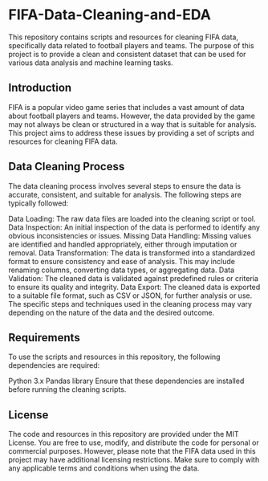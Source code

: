 # FIFA-Data-Cleaning-and-EDA

This repository contains scripts and resources for cleaning FIFA data, specifically data related to football players and teams. The purpose of this project is to provide a clean and consistent dataset that can be used for various data analysis and machine learning tasks.

## Introduction
FIFA is a popular video game series that includes a vast amount of data about football players and teams. However, the data provided by the game may not always be clean or structured in a way that is suitable for analysis. This project aims to address these issues by providing a set of scripts and resources for cleaning FIFA data.

## Data Cleaning Process
The data cleaning process involves several steps to ensure the data is accurate, consistent, and suitable for analysis. The following steps are typically followed:

Data Loading: The raw data files are loaded into the cleaning script or tool.
Data Inspection: An initial inspection of the data is performed to identify any obvious inconsistencies or issues.
Missing Data Handling: Missing values are identified and handled appropriately, either through imputation or removal.
Data Transformation: The data is transformed into a standardized format to ensure consistency and ease of analysis. This may include renaming columns, converting data types, or aggregating data.
Data Validation: The cleaned data is validated against predefined rules or criteria to ensure its quality and integrity.
Data Export: The cleaned data is exported to a suitable file format, such as CSV or JSON, for further analysis or use.
The specific steps and techniques used in the cleaning process may vary depending on the nature of the data and the desired outcome.

## Requirements
To use the scripts and resources in this repository, the following dependencies are required:

Python 3.x
Pandas library
Ensure that these dependencies are installed before running the cleaning scripts.

## License
The code and resources in this repository are provided under the MIT License. You are free to use, modify, and distribute the code for personal or commercial purposes. However, please note that the FIFA data used in this project may have additional licensing restrictions. Make sure to comply with any applicable terms and conditions when using the data.

